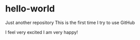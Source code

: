 # hello-world
Just another repository
This is the first time I try to use GitHub

I feel very excited
I am very happy!
